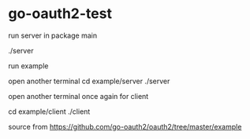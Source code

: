 # go-oauth2-test

run server in package main

./server

run example

open another terminal 
cd example/server
./server

open another terminal once again for client

cd example/client 
./client

source from 
https://github.com/go-oauth2/oauth2/tree/master/example


